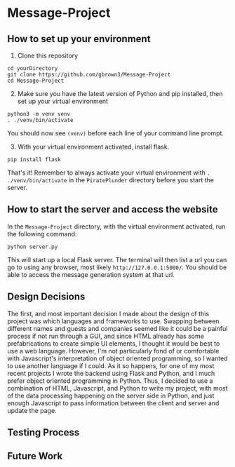 # Message-Project

## How to set up your environment
1. Clone this repository
```
cd yourDirectory
git clone https://github.com/gbrown3/Message-Project
cd Message-Project
```
2. Make sure you have the latest version of Python and pip installed, then set up your virtual environment
```
python3 -m venv venv
. ./venv/bin/activate
```
You should now see `(venv)` before each line of your command line prompt.  

3. With your virtual environment activated, install flask.
```
pip install flask
```

That's it! Remember to always activate your virtual environment with `. ./venv/bin/activate` in the `PiratePlunder` directory before you start the server.

## How to start the server and access the website

In the `Message-Project` directory, with the virtual environment activated, run the following command:
```
python server.py
```

This will start up a local Flask server. The terminal will then list a url you can go to using any browser, most likely `http://127.0.0.1:5000/`. You should be able to access the message generation system at that url. 

## Design Decisions

The first, and most important decision I made about the design of this project was which languages and frameworks to use. Swapping between different names and guests and companies seemed like it could be a painful process if not run through a GUI, and since HTML already has some prefabrications to create simple UI elements, I thought it would be best to use a web language. However, I'm not particularly fond of or comfortable with Javascript's interpretation of object oriented programming, so I wanted to use another language if I could. As it so happens, for one of my most recent projects I wrote the backend using Flask and Python, and I much prefer object oriented programming in Python. Thus, I decided to use a combination of HTML, Javascript, and Python to write my project, with most of the data processing happening on the server side in Python, and just enough Javascript to pass information between the client and server and update the page. 

## Testing Process

## Future Work
